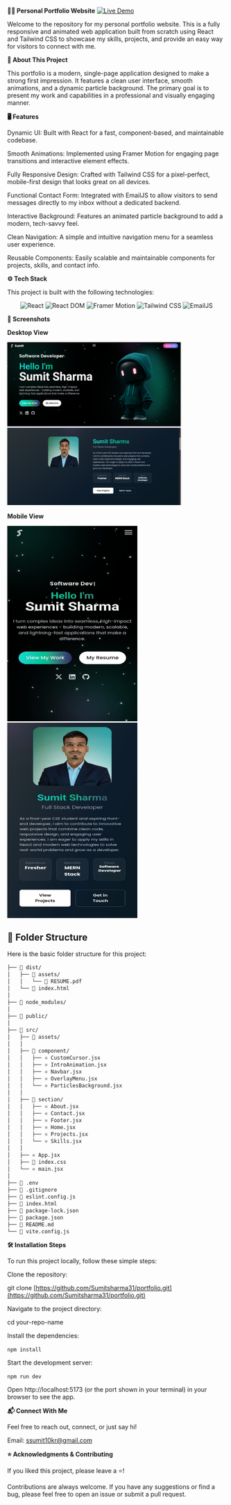 **👨‍💻 Personal Portfolio Website** [![Live Demo](https://img.shields.io/badge/Live%20Demo-%2300C853.svg?style=for-the-badge&logo=vercel&logoColor=white)](https://sumitsharma31.github.io/portfolio/)

Welcome to the repository for my personal portfolio website. This is a fully responsive and animated web application built from scratch using React and Tailwind CSS to showcase my skills, projects, and provide an easy way for visitors to connect with me.

**📖 About This Project**

This portfolio is a modern, single-page application designed to make a strong first impression. It features a clean user interface, smooth animations, and a dynamic particle background. The primary goal is to present my work and capabilities in a professional and visually engaging manner.

**🖥️ Features**

Dynamic UI: Built with React for a fast, component-based, and maintainable codebase.

Smooth Animations: Implemented using Framer Motion for engaging page transitions and interactive element effects.

Fully Responsive Design: Crafted with Tailwind CSS for a pixel-perfect, mobile-first design that looks great on all devices.

Functional Contact Form: Integrated with EmailJS to allow visitors to send messages directly to my inbox without a dedicated backend.

Interactive Background: Features an animated particle background to add a modern, tech-savvy feel.

Clean Navigation: A simple and intuitive navigation menu for a seamless user experience.

Reusable Components: Easily scalable and maintainable components for projects, skills, and contact info.

**⚙️ Tech Stack**

This project is built with the following technologies:
<p align="center"> <img src="https://img.shields.io/badge/React-20232A?style=for-the-badge&logo=react&logoColor=61DAFB" alt="React" /> <img src="https://img.shields.io/badge/React_DOM-20232A?style=for-the-badge&logo=react&logoColor=61DAFB" alt="React DOM" /> <img src="https://img.shields.io/badge/Framer_Motion-EF0075?style=for-the-badge&logo=framer&logoColor=white" alt="Framer Motion" /> <img src="https://img.shields.io/badge/Tailwind_CSS-06B6D4?style=for-the-badge&logo=tailwindcss&logoColor=white" alt="Tailwind CSS" /> <img src="https://img.shields.io/badge/EmailJS-0B6CAD?style=for-the-badge&logo=gmail&logoColor=white" alt="EmailJS" /> </p>

**📸 Screenshots**

**Desktop View**


<img src="https://github.com/Sumitsharma31/portfolio/blob/main/src/assets/screeenshots/Lr-Home.png?raw=true" width="400" alt="Home-Page Screenshot">
<img src="https://github.com/Sumitsharma31/portfolio/blob/main/src/assets/screeenshots/Lr-About.png?raw=true" width="400" alt="About-Page Screenshot">

**Mobile View**


<img src="https://github.com/Sumitsharma31/portfolio/blob/main/src/assets/screeenshots/MHome-View.jpg?raw=true" width="300" height='450' alt="Home-Page Screenshot">
<img src="https://github.com/Sumitsharma31/portfolio/blob/main/src/assets/screeenshots/MAbout-view.jpg?raw=true" width="300" height='450' alt="About-Page Screenshot">







## 📂 Folder Structure

Here is the basic folder structure for this project:

``` 📁 **my-portfolio/**
├── 📁 dist/
│   ├── 📁 assets/
│   │   └── 📄 RESUME.pdf
│   └── 📄 index.html
│
├── 📁 node_modules/
│
├── 📁 public/
│
├── 📁 src/
│   ├── 📁 assets/
│   │
│   ├── 📁 component/
│   │   ├── ⚛️ CustomCursor.jsx
│   │   ├── ⚛️ IntroAnimation.jsx
│   │   ├── ⚛️ Navbar.jsx
│   │   ├── ⚛️ OverlayMenu.jsx
│   │   └── ⚛️ ParticlesBackground.jsx
│   │
│   ├── 📁 section/
│   │   ├── ⚛️ About.jsx
│   │   ├── ⚛️ Contact.jsx
│   │   ├── ⚛️ Footer.jsx
│   │   ├── ⚛️ Home.jsx
│   │   ├── ⚛️ Projects.jsx
│   │   └── ⚛️ Skills.jsx
│   │
│   ├── ⚛️ App.jsx
│   ├── 🎨 index.css
│   └── ⚛️ main.jsx
│
├── 📄 .env
├── 📄 .gitignore
├── 📄 eslint.config.js
├── 📄 index.html
├── 📄 package-lock.json
├── 📄 package.json
├── 📄 README.md
└── 📄 vite.config.js
 ```


**🛠️ Installation Steps**

To run this project locally, follow these simple steps:

Clone the repository:

git clone [https://github.com/Sumitsharma31/portfolio.git](https://github.com/Sumitsharma31/portfolio.git)


Navigate to the project directory:

cd your-repo-name


Install the dependencies:

`npm install`


Start the development server:

`npm run dev`


Open http://localhost:5173 (or the port shown in your terminal) in your browser to see the app.

**📬 Connect With Me**

Feel free to reach out, connect, or just say hi!

Email: ssumit10kr@gmail.com


**⭐ Acknowledgments & Contributing**

If you liked this project, please leave a ⭐️!

Contributions are always welcome. If you have any suggestions or find a bug, please feel free to open an issue or submit a pull request.
